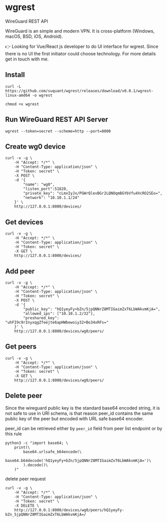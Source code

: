# wgrest
WireGuard REST API

WireGuard is an simple and modern VPN. It is cross-platform (Windows, macOS, BSD, iOS, Android).

👉 Looking for Vue/React js developer to do UI interface for wgrest. Since there is no UI the first initiator could choose technology.
For more details get in touch with me.


## Install

```shell
curl -L https://github.com/suquant/wgrest/releases/download/v0.0.1/wgrest-linux-amd64 -o wgrest

chmod +x wgrest
```

## Run WireGuard REST API Server

```shell
wgrest --token=secret --scheme=http --port=8000
```

## Create **wg0** device

```shell
curl -v -g \
    -H "Accept: */*" \
    -H "Content-Type: application/json" \
    -H "Token: secret" \
    -X POST \
    -d '{
        "name": "wg0", 
        "listen_port":51820, 
        "private_key": "cLmxIyJx/PGWrQlevBGr2LQNOqmBGYbVfu4XcRO2SEo=", 
        "network": "10.10.1.1/24"
    }' \
    http://127.0.0.1:8000/devices/
```

## Get devices

```shell
curl -v -g \
    -H "Accept: */*" \
    -H "Content-Type: application/json" \
    -H "Token: secret" \
    -X GET \
    http://127.0.0.1:8000/devices/
```

## Add peer

```shell
curl -v -g \
    -H "Accept: */*" \
    -H "Content-Type: application/json" \
    -H "Token: secret" \
    -X POST \
    -d '{
        "public_key": "hQ1yeyFy+bZn/5jpQNNrZ8MTIGaimZxT6LbWAkvmKjA=", 
        "allowed_ips": ["10.10.1.2/32"], 
        "preshared_key": "uhFI9c9rInyxqgZfeejte6apHWbewoiy32+Bo34xRFs="
    }' \
    http://127.0.0.1:8000/devices/wg0/peers/
```

## Get peers

```shell
curl -v -g \
    -H "Accept: */*" \
    -H "Content-Type: application/json" \
    -H "Token: secret" \
    -X GET \
    http://127.0.0.1:8000/devices/wg0/peers/
```

## Delete peer

Since the wireguard public key is the standard base64 encoded string, it is not safe to use in URI schema,
is that reason peer_id contains the same public key of the peer but encoded with URL safe base64 encoder.

peer_id can be retrieved either by `peer_id` field from peer list endpoint or by this rule

```shell
python3 -c "import base64; \
    print(\
        base64.urlsafe_b64encode(\
            base64.b64decode('hQ1yeyFy+bZn/5jpQNNrZ8MTIGaimZxT6LbWAkvmKjA=')\
        ).decode()\
    )"
```

delete peer request

```shell
curl -v -g \
    -H "Accept: */*" \
    -H "Content-Type: application/json" \
    -H "Token: secret" \
    -X DELETE \
    http://127.0.0.1:8000/devices/wg0/peers/hQ1yeyFy-bZn_5jpQNNrZ8MTIGaimZxT6LbWAkvmKjA=/
```
